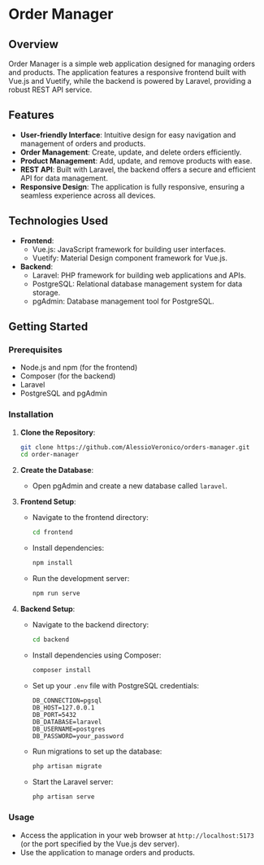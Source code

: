 
# Order Manager

## Overview

Order Manager is a simple web application designed for managing orders and products. The application features a responsive frontend built with Vue.js and Vuetify, while the backend is powered by Laravel, providing a robust REST API service.

## Features

- **User-friendly Interface**: Intuitive design for easy navigation and management of orders and products.
- **Order Management**: Create, update, and delete orders efficiently.
- **Product Management**: Add, update, and remove products with ease.
- **REST API**: Built with Laravel, the backend offers a secure and efficient API for data management.
- **Responsive Design**: The application is fully responsive, ensuring a seamless experience across all devices.

## Technologies Used

- **Frontend**:
  - Vue.js: JavaScript framework for building user interfaces.
  - Vuetify: Material Design component framework for Vue.js.
- **Backend**:
  - Laravel: PHP framework for building web applications and APIs.
  - PostgreSQL: Relational database management system for data storage.
  - pgAdmin: Database management tool for PostgreSQL.

## Getting Started

### Prerequisites

- Node.js and npm (for the frontend)
- Composer (for the backend)
- Laravel
- PostgreSQL and pgAdmin

### Installation

1. **Clone the Repository**:
   ```bash
   git clone https://github.com/AlessioVeronico/orders-manager.git
   cd order-manager
   ```

2. **Create the Database**:
   - Open pgAdmin and create a new database called `laravel`.

3. **Frontend Setup**:
   - Navigate to the frontend directory:
     ```bash
     cd frontend
     ```
   - Install dependencies:
     ```bash
     npm install
     ```
   - Run the development server:
     ```bash
     npm run serve
     ```

4. **Backend Setup**:
   - Navigate to the backend directory:
     ```bash
     cd backend
     ```
   - Install dependencies using Composer:
     ```bash
     composer install
     ```
   - Set up your `.env` file with PostgreSQL credentials:
     ```
     DB_CONNECTION=pgsql
     DB_HOST=127.0.0.1
     DB_PORT=5432
     DB_DATABASE=laravel
     DB_USERNAME=postgres
     DB_PASSWORD=your_password
     ```
   - Run migrations to set up the database:
     ```bash
     php artisan migrate
     ```
   - Start the Laravel server:
     ```bash
     php artisan serve
     ```

### Usage

- Access the application in your web browser at `http://localhost:5173` (or the port specified by the Vue.js dev server).
- Use the application to manage orders and products.

